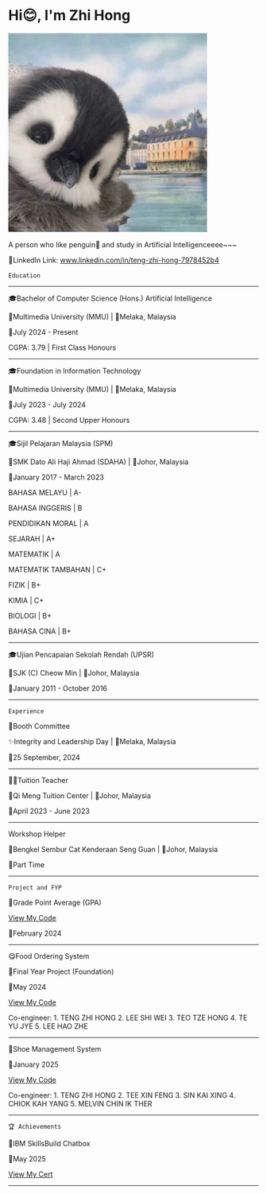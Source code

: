 # Hi😊, I'm Zhi Hong

![Alt text](images/penguin.jpg)

A person who like penguin🐧 and study in Artificial Intelligenceeee~~~

🔗LinkedIn Link: www.linkedin.com/in/teng-zhi-hong-7978452b4

~~~~~~~~~~~~~~~~~~~~~~~~~~~
Education
~~~~~~~~~~~~~~~~~~~~~~~~~~~

---------------------------------------------------------------

🎓Bachelor of Computer Science (Hons.) Artificial Intelligence

🏫Multimedia University (MMU) | 📌Melaka, Malaysia

📆July 2024 - Present

CGPA: 3.79 | First Class Honours

--------------------------------------------------------------------------------
🎓Foundation in Information Technology

🏫Multimedia University (MMU) | 📌Melaka, Malaysia

📆July 2023 - July 2024

CGPA: 3.48 | Second Upper Honours

---------------------------------------------------------------------------------

🎓Sijil Pelajaran Malaysia (SPM)

🏫SMK Dato Ali Haji Ahmad (SDAHA) | 📌Johor, Malaysia

📆January 2017 - March 2023

BAHASA MELAYU       | A- 

BAHASA INGGERIS     | B

PENDIDIKAN MORAL    | A 

SEJARAH             | A+ 

MATEMATIK           | A 

MATEMATIK TAMBAHAN  | C+ 

FIZIK               | B+ 

KIMIA               | C+ 

BIOLOGI             | B+ 

BAHASA CINA         | B+ 

---------------------------------------------------------------------------------

🎓Ujian Pencapaian Sekolah Rendah (UPSR)

🏫SJK (C) Cheow Min | 📌Johor, Malaysia

📆January 2011 - October 2016

----------------------------------------------------------------------------------

~~~~~~~~~~~~~~~~~~~~~~~~~~~~~~~~~~~~~~~~~~~~~~~~~~~~~~~~~~~~~~~~~~~~~~~~~~~~~~~~~~
Experience
~~~~~~~~~~~~~~~~~~~~~~~~~~~~~~~~~~~~~~~~~~~~~~~~~~~~~~~~~~~~~~~~~~~~~~~~~~~~~~~~~~

🎪Booth Committee

✨Integrity and Leadership Day | 📌Melaka, Malaysia

📆25 September, 2024

-----------------------------------------------------------------------------------

🧑‍🏫Tuition Teacher

🏫Qi Meng Tuition Center | 📌Johor, Malaysia

📆April 2023 - June 2023

-----------------------------------------------------------------------------------

Workshop Helper

🏢Bengkel Sembur Cat Kenderaan Seng Guan | 📌Johor, Malaysia

📆Part Time

------------------------------------------------------------------------------------

~~~~~~~~~~~~~~~~~~~~~~~~~~~~~~~~~~~~~~~~~~~~~~~~~~~~~~~~~~~~~~~~~~~~~~~~~~~~~~~~~~~~
Project and FYP
~~~~~~~~~~~~~~~~~~~~~~~~~~~~~~~~~~~~~~~~~~~~~~~~~~~~~~~~~~~~~~~~~~~~~~~~~~~~~~~~~~~~

🧮Grade Point Average (GPA)

[View My Code](https://github.com/AaronJ07/AaronJ07/blob/main/codes/Grade%20Point%20Average%20(GPA).c)

📆February 2024

--------------------------------------------------------------------------------------

😋Food Ordering System

📂Final Year Project (Foundation)

📆May 2024

[View My Code](https://github.com/AaronJ07/AaronJ07/blob/main/codes/food%20ordering%20system.cpp)

Co-engineer: 1. TENG ZHI HONG
             2. LEE SHI WEI
             3. TEO TZE HONG
             4. TE YU JYE
             5. LEE HAO ZHE

--------------------------------------------------------------------------------------

👟Shoe Management System

📆January 2025

[View My Code](https://github.com/AaronJ07/AaronJ07/blob/main/codes/shoe%20management%20system.cpp)

Co-engineer: 1. TENG ZHI HONG
             2. TEE XIN FENG
             3. SIN KAI XING
             4. CHIOK KAH YANG 
             5. MELVIN CHIN IK THER 

---------------------------------------------------------------------------------------

~~~~~~~~~~~~~~~~~~~~~~~~~~~~~~~~~~~~~~~~~~~~~~~~~~~~~~~~~~~~~~~~~~~~~~~~~~~~~~~~~~~~~~~
🏆 Achievements
~~~~~~~~~~~~~~~~~~~~~~~~~~~~~~~~~~~~~~~~~~~~~~~~~~~~~~~~~~~~~~~~~~~~~~~~~~~~~~~~~~~~~~~~

💬IBM SkillsBuild Chatbox

📆May 2025

[View My Cert](https://github.com/AaronJ07/AaronJ07/blob/main/achievements/IBM%20Skills%20Build%20Chatbox%20Course.jpg)

-----------------------------------------------------------------------------------------